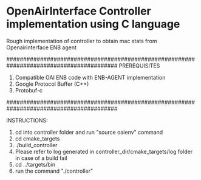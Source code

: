 # OpenAirInterface Controller implementation using C language

Rough implementation of controller to obtain mac stats from Openairinterface ENB agent

#########################################################################################
PREREQUISITES

1. Compatible OAI ENB code with ENB-AGENT implementation
2. Google Protocol Buffer (C++)
3. Protobuf-c

#########################################################################################

INSTRUCTIONS:

1. cd into controller folder and run "source oaienv" command
2. cd cmake_targets
3. ./build_controller
4. Please refer to log generated in controller_dir/cmake_targets/log folder in case of a build fail
5. cd ../targets/bin
6. run the command "./controller"

